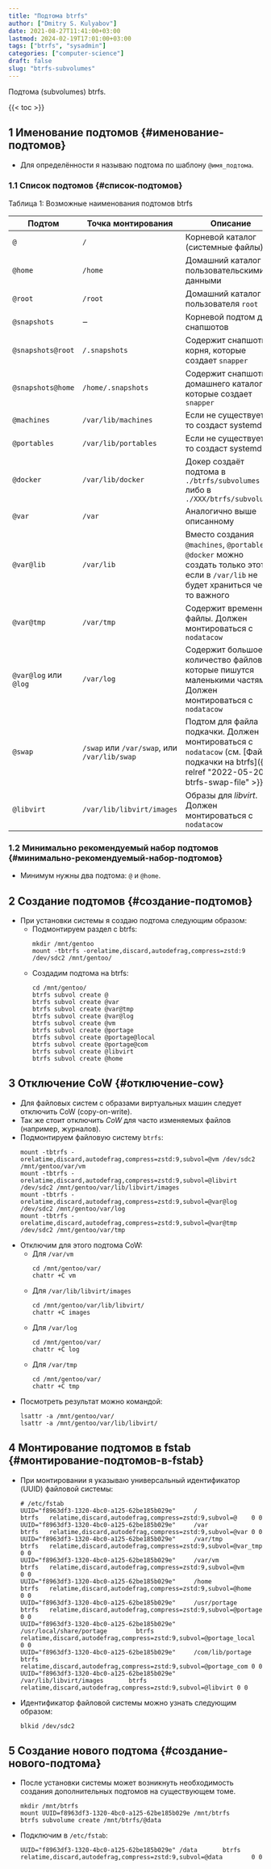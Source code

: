 ```yaml
---
title: "Подтома btrfs"
author: ["Dmitry S. Kulyabov"]
date: 2021-08-27T11:41:00+03:00
lastmod: 2024-02-19T17:01:00+03:00
tags: ["btrfs", "sysadmin"]
categories: ["computer-science"]
draft: false
slug: "btrfs-subvolumes"
---
```


Подтома (subvolumes) btrfs.

<!--more-->

{{< toc >}}


## <span class="section-num">1</span> Именование подтомов {#именование-подтомов}

-   Для определённости я называю подтома по шаблону `@имя_подтома`.


### <span class="section-num">1.1</span> Список подтомов {#список-подтомов}

<div class="table-caption">
  <span class="table-number">&#1058;&#1072;&#1073;&#1083;&#1080;&#1094;&#1072; 1:</span>
  Возможные наименования подтомов btrfs
</div>

| Подтом                | Точка монтирования                           | Описание                                                                                                                                                                |
|-----------------------|----------------------------------------------|-------------------------------------------------------------------------------------------------------------------------------------------------------------------------|
| `@`                   | `/`                                          | Корневой каталог (системные файлы)                                                                                                                                      |
| `@home`               | `/home`                                      | Домашний каталог с пользовательскими данными                                                                                                                            |
| `@root`               | `/root`                                      | Домашний каталог пользователя `root`                                                                                                                                    |
| `@snapshots`          | ‒                                            | Корневой подтом для снапшотов                                                                                                                                           |
| `@snapshots@root`     | `/.snapshots`                                | Содержит снапшоты корня, которые создает `snapper`                                                                                                                      |
| `@snapshots@home`     | `/home/.snapshots`                           | Содержит снапшоты домашнего каталога, которые создает `snapper`                                                                                                         |
| `@machines`           | `/var/lib/machines`                          | Если не существует, то создаст systemd                                                                                                                                  |
| `@portables`          | `/var/lib/portables`                         | Если не существует, то создаст systemd                                                                                                                                  |
| `@docker`             | `/var/lib/docker`                            | Докер создаёт подтома в `./btrfs/subvolumes` либо в `./XXX/btrfs/subvolumes`                                                                                            |
| `@var`                | `/var`                                       | Аналогично выше описанному                                                                                                                                              |
| `@var@lib`            | `/var/lib`                                   | Вместо создания `@machines`, `@portables`, `@docker` можно создать только этот, если в `/var/lib` не будет храниться чего-то важного                                    |
| `@var@tmp`            | `/var/tmp`                                   | Содержит временные файлы. Должен монтироваться с `nodatacow`                                                                                                            |
| `@var@log` или `@log` | `/var/log`                                   | Содержит большое количество файлов, которые пишутся маленькими частями. Должен монтироваться с `nodatacow`                                                              |
| `@swap`               | `/swap` или `/var/swap`, или `/var/lib/swap` | Подтом для файла подкачки. Должен монтироваться с `nodatacow` (см. [Файл подкачки на btrfs]({{< relref "2022-05-20-btrfs-swap-file" >}})) |
| `@libvirt`            | `/var/lib/libvirt/images`                    | Образы для _libvirt_. Должен монтироваться с `nodatacow`                                                                                                                |


### <span class="section-num">1.2</span> Минимально рекомендуемый набор подтомов {#минимально-рекомендуемый-набор-подтомов}

-   Минимум нужны два подтома: `@` и `@home`.


## <span class="section-num">2</span> Создание подтомов {#создание-подтомов}

-   При установки системы я создаю подтома следующим образом:
    -   Подмонтируем раздел с btrfs:
        ```shell
        mkdir /mnt/gentoo
        mount -tbtrfs -orelatime,discard,autodefrag,compress=zstd:9 /dev/sdc2 /mnt/gentoo/
        ```
    -   Создадим подтома на btrfs:
        ```shell
        cd /mnt/gentoo/
        btrfs subvol create @
        btrfs subvol create @var
        btrfs subvol create @var@tmp
        btrfs subvol create @var@log
        btrfs subvol create @vm
        btrfs subvol create @portage
        btrfs subvol create @portage@local
        btrfs subvol create @portage@com
        btrfs subvol create @libvirt
        btrfs subvol create @home
        ```


## <span class="section-num">3</span> Отключение CoW {#отключение-cow}

-   Для файловых систем с образами виртуальных машин следует отключить CoW (copy-on-write).
-   Так же стоит отключить _CoW_ для часто изменяемых файлов (например, журналов).
-   Подмонтируем файловую систему `btrfs`:
    ```shell
    mount -tbtrfs -orelatime,discard,autodefrag,compress=zstd:9,subvol=@vm /dev/sdc2 /mnt/gentoo/var/vm
    mount -tbtrfs -orelatime,discard,autodefrag,compress=zstd:9,subvol=@libvirt /dev/sdc2 /mnt/gentoo/var/lib/libvirt/images
    mount -tbtrfs -orelatime,discard,autodefrag,compress=zstd:9,subvol=@var@log /dev/sdc2 /mnt/gentoo/var/log
    mount -tbtrfs -orelatime,discard,autodefrag,compress=zstd:9,subvol=@var@tmp /dev/sdc2 /mnt/gentoo/var/tmp
    ```
-   Отключим для этого подтома CoW:
    -   Для `/var/vm`
        ```shell
        cd /mnt/gentoo/var/
        chattr +C vm
        ```
    -   Для `/var/lib/libvirt/images`
        ```shell
        cd /mnt/gentoo/var/lib/libvirt/
        chattr +C images
        ```
    -   Для `/var/log`
        ```shell
        cd /mnt/gentoo/var/
        chattr +C log
        ```
    -   Для `/var/tmp`
        ```shell
        cd /mnt/gentoo/var/
        chattr +C tmp
        ```
-   Посмотреть результат можно командой:
    ```shell
    lsattr -a /mnt/gentoo/var/
    lsattr -a /mnt/gentoo/var/lib/libvirt/
    ```


## <span class="section-num">4</span> Монтирование подтомов в fstab {#монтирование-подтомов-в-fstab}

-   При монтировании я указываю универсальный идентификатор (UUID) файловой системы:
    ```conf-unix
    # /etc/fstab
    UUID="f8963df3-1320-4bc0-a125-62be185b029e"     /               btrfs   relatime,discard,autodefrag,compress=zstd:9,subvol=@    0 0
    UUID="f8963df3-1320-4bc0-a125-62be185b029e"     /var            btrfs   relatime,discard,autodefrag,compress=zstd:9,subvol=@var 0 0
    UUID="f8963df3-1320-4bc0-a125-62be185b029e"     /var/tmp        btrfs   relatime,discard,autodefrag,compress=zstd:9,subvol=@var_tmp     0 0
    UUID="f8963df3-1320-4bc0-a125-62be185b029e"     /var/vm         btrfs   relatime,discard,autodefrag,compress=zstd:9,subvol=@vm          0 0
    UUID="f8963df3-1320-4bc0-a125-62be185b029e"     /home           btrfs   relatime,discard,autodefrag,compress=zstd:9,subvol=@home        0 0
    UUID="f8963df3-1320-4bc0-a125-62be185b029e"     /usr/portage    btrfs   relatime,discard,autodefrag,compress=zstd:9,subvol=@portage     0 0
    UUID="f8963df3-1320-4bc0-a125-62be185b029e"     /usr/local/share/portage        btrfs   relatime,discard,autodefrag,compress=zstd:9,subvol=@portage_local       0 0
    UUID="f8963df3-1320-4bc0-a125-62be185b029e"     /com/lib/portage        btrfs   relatime,discard,autodefrag,compress=zstd:9,subvol=@portage_com 0 0
    UUID="f8963df3-1320-4bc0-a125-62be185b029e"    /var/lib/libvirt/images       btrfs   relatime,discard,autodefrag,compress=zstd:9,subvol=@libvirt 0 0
    ```
-   Идентификатор файловой системы можно узнать следующим образом:
    ```shell
    blkid /dev/sdc2
    ```


## <span class="section-num">5</span> Создание нового подтома {#создание-нового-подтома}

-   После установки системы может возникнуть необходимость создания дополнительных подтомов на существующем томе.
    ```shell
    mkdir /mnt/btrfs
    mount UUID=f8963df3-1320-4bc0-a125-62be185b029e /mnt/btrfs
    btrfs subvolume create /mnt/btrfs/@data
    ```
-   Подключим в `/etc/fstab`:
    ```shell
    UUID="f8963df3-1320-4bc0-a125-62be185b029e"	/data		btrfs	relatime,discard,autodefrag,compress=zstd:9,subvol=@data        0 0
    ```
